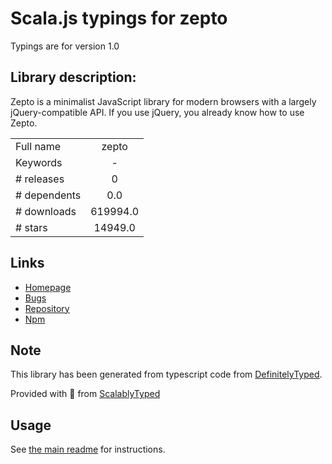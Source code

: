 
# Scala.js typings for zepto

Typings are for version 1.0

## Library description:
Zepto is a minimalist JavaScript library for modern browsers with a largely jQuery-compatible API. If you use jQuery, you already know how to use Zepto.

|                    |                 |
| ------------------ | :-------------: |
| Full name          | zepto |
| Keywords           | - |
| # releases         | 0 |
| # dependents       | 0.0 |
| # downloads        | 619994.0 |
| # stars            | 14949.0 |

## Links
- [Homepage](http://zeptojs.com)
- [Bugs](https://github.com/madrobby/zepto/issues)
- [Repository](https://github.com/madrobby/zepto)
- [Npm](https://www.npmjs.com/package/zepto)
    


## Note
This library has been generated from typescript code from [DefinitelyTyped](https://definitelytyped.org).

Provided with :purple_heart: from [ScalablyTyped](https://github.com/oyvindberg/ScalablyTyped)

## Usage
See [the main readme](../../readme.md) for instructions.


